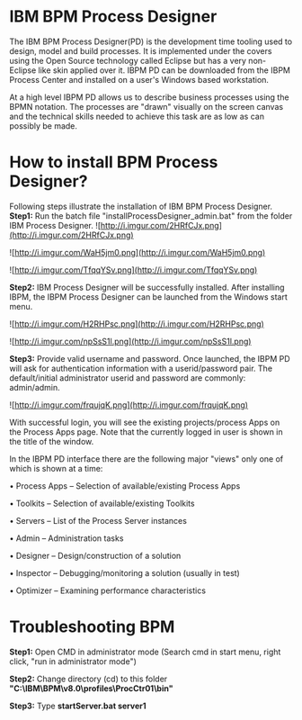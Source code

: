 # IBM BPM Process Designer #

The IBM BPM Process Designer(PD) is the development time tooling used to
design, model and build processes. It is implemented under the covers using the Open Source technology called Eclipse but has a very non-Eclipse like skin applied over it.
IBPM PD can be downloaded from the IBPM Process Center and installed on a user's Windows based workstation.

At a high level IBPM PD allows us to describe business processes using the BPMN notation. The processes are "drawn" visually on the screen canvas and the technical skills needed to achieve this task are as low as can possibly be made.

# How to install BPM Process Designer? #

Following steps illustrate the installation of IBM BPM Process Designer.
**Step1:** Run the batch file "installProcessDesigner\_admin.bat" from the folder IBM Process Designer.
![http://i.imgur.com/2HRfCJx.png](http://i.imgur.com/2HRfCJx.png)

![http://i.imgur.com/WaH5jm0.png](http://i.imgur.com/WaH5jm0.png)

![http://i.imgur.com/TfqqYSv.png](http://i.imgur.com/TfqqYSv.png)

**Step2:** IBM Process Designer will be successfully installed. After installing IBPM, the IBPM Process Designer can be launched from the Windows start menu.

![http://i.imgur.com/H2RHPsc.png](http://i.imgur.com/H2RHPsc.png)

![http://i.imgur.com/npSsS1l.png](http://i.imgur.com/npSsS1l.png)

**Step3:** Provide valid username and password.
Once launched, the IBPM PD will ask for authentication information with a userid/password pair.
The default/initial administrator userid and password are commonly:
admin/admin.

![http://i.imgur.com/frqujqK.png](http://i.imgur.com/frqujqK.png)

With successful login, you will see the existing projects/process Apps on the Process Apps page. Note that the currently logged in user is shown in the title of the window.

In the IBPM PD interface there are the following major "views" only one of which is shown at a time:

• Process Apps – Selection of available/existing Process Apps

• Toolkits – Selection of available/existing Toolkits

• Servers – List of the Process Server instances

• Admin – Administration tasks

• Designer – Design/construction of a solution

• Inspector – Debugging/monitoring a solution (usually in test)

• Optimizer – Examining performance characteristics


# Troubleshooting BPM #

**Step1:** Open CMD in administrator mode
(Search cmd in start menu, right click, "run in administrator mode")

**Step2:** Change directory (cd) to this folder **"C:\IBM\BPM\v8.0\profiles\ProcCtr01\bin"**

**Step3:** Type **startServer.bat server1**
